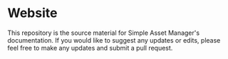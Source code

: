 # Website

This repository is the source material for Simple Asset Manager's documentation.  If you would like to suggest any updates or edits, please feel free to make any updates and submit a pull request.
